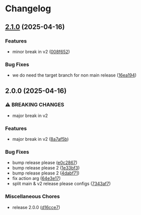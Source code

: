 # Changelog

## [2.1.0](https://github.com/gazz/test-release-please/compare/v2.0.0...v2.1.0) (2025-04-16)


### Features

* minor break in v2 ([008f652](https://github.com/gazz/test-release-please/commit/008f6520b31d27a4ebc610b40919c0dfe1450a02))


### Bug Fixes

* we do need the target branch for non main release ([16ea194](https://github.com/gazz/test-release-please/commit/16ea194f9f9a1b80987dda1c833fe06e1297540c))

## 2.0.0 (2025-04-16)


### ⚠ BREAKING CHANGES

* major break in v2

### Features

* major break in v2 ([8a7af5b](https://github.com/gazz/test-release-please/commit/8a7af5b4465374de57417612f3f3ca6586358e2b))


### Bug Fixes

* bump release please ([e0c2867](https://github.com/gazz/test-release-please/commit/e0c2867cce6af39397fe01c98453ce691dcd8dd8))
* bump release please 2 ([1e33bf3](https://github.com/gazz/test-release-please/commit/1e33bf33f9e1b2f91b25cb2b3acf7a772cb3509e))
* bump release please 2 ([4dabf71](https://github.com/gazz/test-release-please/commit/4dabf71364d5526a2bcb678414e4c256fdc75e53))
* fix action arg ([64e3e17](https://github.com/gazz/test-release-please/commit/64e3e1756985879e964bcad879687ef36076693a))
* split main & v2 release please configs ([7343af7](https://github.com/gazz/test-release-please/commit/7343af704836ddafffbbb26f6a84e7fa0876ed6e))


### Miscellaneous Chores

* release 2.0.0 ([d16cce7](https://github.com/gazz/test-release-please/commit/d16cce78786e3b019dcae8bdf34b4b37cee33fef))
